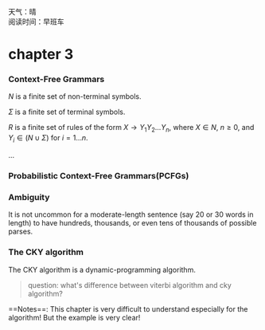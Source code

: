 天气：晴  
阅读时间：早班车

# chapter 3

### Context-Free Grammars

$N$ is a finite set of non-terminal symbols.

$\Sigma$ is a finite set of terminal symbols.

$R$ is a finite set of rules of the form $X \to Y_1Y_2...Y_n$, where $X \in N$, $n \geq 0$, and $Y_i \in (N  \cup \Sigma)$ for $i=1...n$.

...

### Probabilistic Context-Free Grammars(PCFGs)

### Ambiguity

It is not uncommon for a moderate-length sentence (say 20 or 30 words in length) to have hundreds, thousands, or even tens of thousands of possible parses.



### The CKY algorithm

The CKY algorithm is a dynamic-programming algorithm.

> question: what's difference between viterbi algorithm and cky algorithm?





==Notes==: This chapter is very difficult to understand especially for the algorithm! But the example is very clear!















